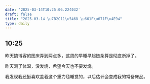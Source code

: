 ```yaml
---
date: '2025-03-14T10:25:06.224032'
draft: false
title: "2025-03-14 \u7B2C11\u5468 \u661F\u671F\u4E94"
type: daily
---
```


## 10:25

昨天搞博客的图床弄到两点多，这周的早睡早起链条算是彻底断掉了。


昨天测了体温，没发烧，希望今天也不要发烧。


我发现我还挺喜欢盖着这个重力毯睡觉的，以后估计会变成我的常备床品。

